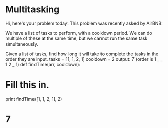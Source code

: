 # Multitasking
Hi, here's your problem today. This problem was recently asked by AirBNB:

We have a list of tasks to perform, with a cooldown period. We can do multiple of these at the same time, but we cannot run the same task simultaneously.

Given a list of tasks, find how long it will take to complete the tasks in the order they are input.
tasks = [1, 1, 2, 1]
cooldown = 2
output: 7 (order is 1 _ _ 1 2 _ 1)
def findTime(arr, cooldown):
  # Fill this in.

print findTime([1, 1, 2, 1], 2)
# 7

